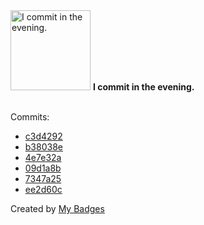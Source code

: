 <img src="https://github.com/my-badges/my-badges/blob/master/src/all-badges/time-of-commit/evening-commits.png?raw=true" alt="I commit in the evening." title="I commit in the evening." width="128">
<strong>I commit in the evening.</strong>
<br><br>

Commits:

- <a href="https://github.com/ben-of-codecraft/ben-of-codecraft/commit/c3d4292b0b562954322a877cc07ba0011f0bcee9">c3d4292</a>
- <a href="https://github.com/ben-of-codecraft/ben-of-codecraft/commit/b38038e1ccbda113aa287dc09bb3e24cb778b755">b38038e</a>
- <a href="https://github.com/ben-of-codecraft/ben-of-codecraft/commit/4e7e32aac48b841621f6482608769aa97bd9d3a7">4e7e32a</a>
- <a href="https://github.com/ben-of-codecraft/ben-of-codecraft/commit/09d1a8b4ddf67d85c0053f8a2c862f651cb1f09b">09d1a8b</a>
- <a href="https://github.com/ben-of-codecraft/ben-of-codecraft/commit/7347a25c993c4dc87af484de5005e6d713ad0ad0">7347a25</a>
- <a href="https://github.com/ben-of-codecraft/ben-of-codecraft/commit/ee2d60cacd942a7c0be9f823860c6a6275a9180d">ee2d60c</a>


Created by <a href="https://github.com/my-badges/my-badges">My Badges</a>